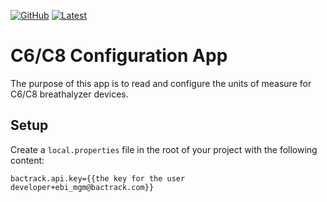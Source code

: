 [![GitHub](https://img.shields.io/github/license/BACtrack/breathalyzer-sdk-android)](https://github.com/BACtrack/breathalyzer-sdk-android/blob/main/LICENSE.md)
[![Latest](https://jitpack.io/v/BACtrack/breathalyzer-sdk.svg)](https://jitpack.io/#BACtrack/breathalyzer-sdk)

# C6/C8 Configuration App

The purpose of this app is to read and configure the units of measure for C6/C8 breathalyzer
devices.

## Setup

Create a `local.properties` file in the root of your project with the following content:

```properties
bactrack.api.key={{the key for the user developer+ebi_mgm@bactrack.com}}
```

